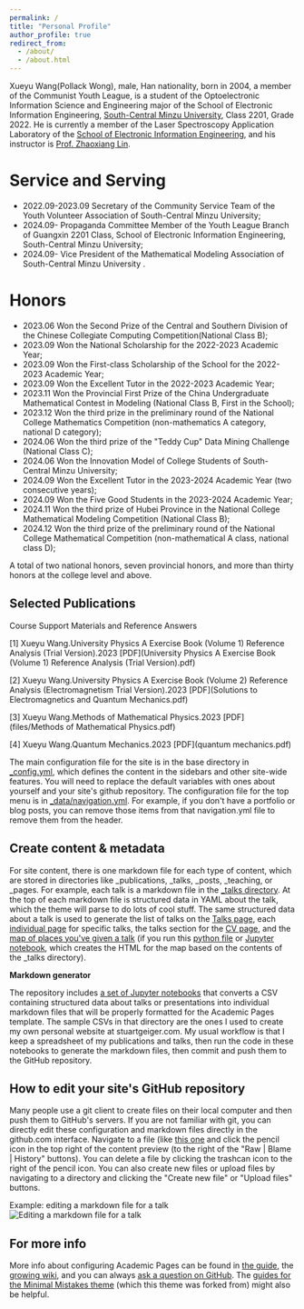 ```yaml
---
permalink: /
title: "Personal Profile"
author_profile: true
redirect_from: 
  - /about/
  - /about.html
---
```


Xueyu Wang(Pollack Wong), male, Han nationality, born in 2004, a member of the Communist Youth League, is a student of the Optoelectronic Information Science and Engineering major of the School of Electronic Information Engineering, [South-Central Minzu University](https://www.scuec.edu.cn/), Class 2201, Grade 2022. He is currently a member of the Laser Spectroscopy Application Laboratory of the [School of Electronic Information Engineering](https://dxxy.scuec.edu.cn/), and his instructor is [Prof. Zhaoxiang Lin](https://dxxy.scuec.edu.cn/info/1055/1950.htm).

Service and Serving
======
* 2022.09-2023.09 Secretary of the Community Service Team of the Youth Volunteer Association of South-Central Minzu University;
* 2024.09- Propaganda Committee Member of the Youth League Branch of Guangxin 2201 Class, School of Electronic Information Engineering, South-Central Minzu University;
* 2024.09- Vice President of the Mathematical Modeling Association of South-Central Minzu University .

Honors
======
* 2023.06 Won the Second Prize of the Central and Southern Division of the Chinese Collegiate Computing Competition(National Class B);
* 2023.09 Won the National Scholarship for the 2022-2023 Academic Year;
* 2023.09 Won the First-class Scholarship of the School for the 2022-2023 Academic Year;
* 2023.09 Won the Excellent Tutor in the 2022-2023 Academic Year;
* 2023.11 Won the Provincial First Prize of the China Undergraduate Mathematical Contest in Modeling (National Class B, First in the School);
* 2023.12 Won the third prize in the preliminary round of the National College Mathematics Competition (non-mathematics A category, national D category);
* 2024.06 Won the third prize of the "Teddy Cup" Data Mining Challenge (National Class C);
* 2024.06 Won the Innovation Model of College Students of South-Central Minzu University;
* 2024.09 Won the Excellent Tutor in the 2023-2024 Academic Year (two consecutive years);
* 2024.09 Won the Five Good Students in the 2023-2024 Academic Year;
* 2024.11 Won the third prize of Hubei Province in the National College Mathematical Modeling Competition (National Class B);
* 2024.12 Won the third prize of the preliminary round of the National College Mathematical Competition (non-mathematical A class, national class D);

A total of two national honors, seven provincial honors, and more than thirty honors at the college level and above.


Selected Publications
------
Course Support Materials and Reference Answers

[1] Xueyu Wang.University Physics A Exercise Book (Volume 1) Reference Analysis (Trial Version).2023 [PDF](University Physics A Exercise Book (Volume 1) Reference Analysis (Trial Version).pdf)

[2] Xueyu Wang.University Physics A Exercise Book (Volume 2) Reference Analysis (Electromagnetism Trial Version).2023 [PDF](Solutions to Electromagnetics and Quantum Mechanics.pdf)

[3] Xueyu Wang.Methods of Mathematical Physics.2023 [PDF](files/Methods of Mathematical Physics.pdf)

[4] Xueyu Wang.Quantum Mechanics.2023 [PDF](quantum mechanics.pdf)

The main configuration file for the site is in the base directory in [_config.yml](https://github.com/academicpages/academicpages.github.io/blob/master/_config.yml), which defines the content in the sidebars and other site-wide features. You will need to replace the default variables with ones about yourself and your site's github repository. The configuration file for the top menu is in [_data/navigation.yml](https://github.com/academicpages/academicpages.github.io/blob/master/_data/navigation.yml). For example, if you don't have a portfolio or blog posts, you can remove those items from that navigation.yml file to remove them from the header. 

Create content & metadata
------
For site content, there is one markdown file for each type of content, which are stored in directories like _publications, _talks, _posts, _teaching, or _pages. For example, each talk is a markdown file in the [_talks directory](https://github.com/academicpages/academicpages.github.io/tree/master/_talks). At the top of each markdown file is structured data in YAML about the talk, which the theme will parse to do lots of cool stuff. The same structured data about a talk is used to generate the list of talks on the [Talks page](https://academicpages.github.io/talks), each [individual page](https://academicpages.github.io/talks/2012-03-01-talk-1) for specific talks, the talks section for the [CV page](https://academicpages.github.io/cv), and the [map of places you've given a talk](https://academicpages.github.io/talkmap.html) (if you run this [python file](https://github.com/academicpages/academicpages.github.io/blob/master/talkmap.py) or [Jupyter notebook](https://github.com/academicpages/academicpages.github.io/blob/master/talkmap.ipynb), which creates the HTML for the map based on the contents of the _talks directory).

**Markdown generator**

The repository includes [a set of Jupyter notebooks](https://github.com/academicpages/academicpages.github.io/tree/master/markdown_generator
) that converts a CSV containing structured data about talks or presentations into individual markdown files that will be properly formatted for the Academic Pages template. The sample CSVs in that directory are the ones I used to create my own personal website at stuartgeiger.com. My usual workflow is that I keep a spreadsheet of my publications and talks, then run the code in these notebooks to generate the markdown files, then commit and push them to the GitHub repository.

How to edit your site's GitHub repository
------
Many people use a git client to create files on their local computer and then push them to GitHub's servers. If you are not familiar with git, you can directly edit these configuration and markdown files directly in the github.com interface. Navigate to a file (like [this one](https://github.com/academicpages/academicpages.github.io/blob/master/_talks/2012-03-01-talk-1.md) and click the pencil icon in the top right of the content preview (to the right of the "Raw | Blame | History" buttons). You can delete a file by clicking the trashcan icon to the right of the pencil icon. You can also create new files or upload files by navigating to a directory and clicking the "Create new file" or "Upload files" buttons. 

Example: editing a markdown file for a talk
![Editing a markdown file for a talk](/images/editing-talk.png)

For more info
------
More info about configuring Academic Pages can be found in [the guide](https://academicpages.github.io/markdown/), the [growing wiki](https://github.com/academicpages/academicpages.github.io/wiki), and you can always [ask a question on GitHub](https://github.com/academicpages/academicpages.github.io/discussions). The [guides for the Minimal Mistakes theme](https://mmistakes.github.io/minimal-mistakes/docs/configuration/) (which this theme was forked from) might also be helpful.
